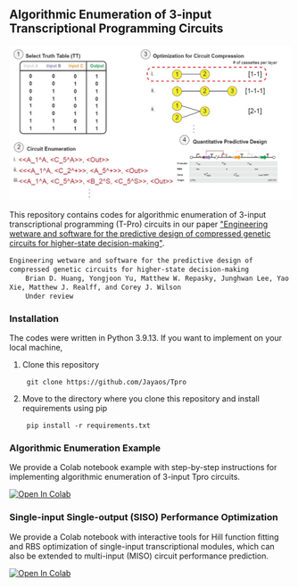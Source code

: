 ## Algorithmic Enumeration of 3-input Transcriptional Programming Circuits


<p align="center">
  <img src="images/Tpro_github_page.jpg" alt="Circuit Example" width="800"/>
</p>

This repository contains codes for algorithmic enumeration of 3-input transcriptional programming (T-Pro) circuits in our paper ["Engineering wetware and software for the predictive design of compressed genetic circuits for higher-state decision-making"]().

    Engineering wetware and software for the predictive design of compressed genetic circuits for higher-state decision-making
        Brian D. Huang, Yongjoon Yu, Matthew W. Repasky, Junghwan Lee, Yao Xie, Matthew J. Realff, and Corey J. Wilson
        Under review


### Installation
The codes were written in Python 3.9.13. If you want to implement on your local machine,

1. Clone this repository

        git clone https://github.com/Jayaos/Tpro
2. Move to the directory where you clone this repository and install requirements using pip

        pip install -r requirements.txt


### Algorithmic Enumeration Example 
We provide a Colab notebook example with step-by-step instructions for implementing algorithmic enumeration of 3-input Tpro circuits.

<a target="_blank" href="https://colab.research.google.com/github/Jayaos/TPro/blob/master/examples/example_script.ipynb">
  <img src="https://colab.research.google.com/assets/colab-badge.svg" alt="Open In Colab"/>
</a>


### Single-input Single-output (SISO) Performance Optimization
We provide a Colab notebook with interactive tools for Hill function fitting and RBS optimization of single-input transcriptional modules, which can also be extended to multi-input (MISO) circuit performance prediction.

<a target="_blank" href="https://colab.research.google.com/github/Jayaos/TPro/blob/master/examples/siso_optimization_script.ipynb">
  <img src="https://colab.research.google.com/assets/colab-badge.svg" alt="Open In Colab"/>
</a>

